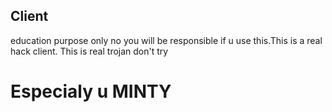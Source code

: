 ## Client
education purpose only no you will be responsible if u use this.This is a real hack client.
This is real trojan don't try

# Especialy u MINTY
